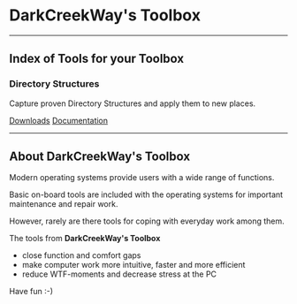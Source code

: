 # DarkCreekWay's Toolbox
---

## Index of Tools for your Toolbox

### Directory Structures

Capture proven Directory Structures and apply them to new places.

[Downloads](https://github.com/DarkCreekWay/DirectoryStructures/releases)
[Documentation](https://github.com/DarkCreekWay/DirectoryStructures/wiki/DarkCreekWay's-Tool-for-directory-structures) 

---

## About DarkCreekWay's Toolbox

Modern operating systems provide users with a wide range of functions.

Basic on-board tools are included with the operating systems for important
maintenance and repair work.

However, rarely are there tools for coping with everyday work among them.

The tools from **DarkCreekWay's Toolbox**

* close function and comfort gaps
* make computer work more intuitive, faster and more efficient
* reduce WTF-moments and decrease stress at the PC

Have fun :-)